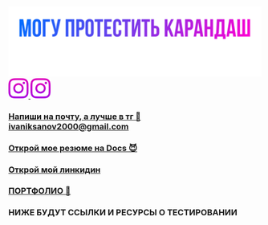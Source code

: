 ![Header](https://github.com/IvanIksanov/ivaniksanov/blob/main/IMG_1538.PNG)
<a rel="nofollow noopener noreferrer" href="https://www.instagram.com/eeevanofff/" target="_blank"><img src="https://github.com/IvanIksanov/ivaniksanov/blob/main/Instagram%20-%20Negative-3.png" width="40" height="40" /> <a rel="nofollow noopener noreferrer" href="https://t.me/evanovnew" target="_blank"><img src="https://github.com/IvanIksanov/ivaniksanov/blob/main/Instagram%20-%20Negative-3.png" width="40" height="40" />

### Напиши на почту, а лучше в тг 💩 ivaniksanov2000@gmail.com
### [Открой мое резюме на Docs 😈](https://docs.google.com/document/d/1HRhtAmWjqkDpU7Tl_bUSwl8JZkZJrTy3cRrkINeLbnQ/edit?usp=sharing)
### [Открой мой линкидин](https://www.linkedin.com/in/ivan-iksanov-765794229/)
### [ПОРТФОЛИО 👾](https://drive.google.com/drive/folders/1tzLY46qKzsIftwOoA00wwULfRxo6GY-D?usp=sharing)

### НИЖЕ БУДУТ ССЫЛКИ И РЕСУРСЫ О ТЕСТИРОВАНИИ
